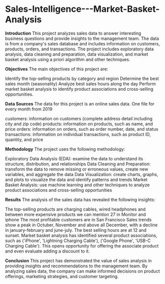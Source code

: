 # Sales-Intelligence---Market-Basket-Analysis

**Introduction**
This project analyzes sales data to answer interesting business questions and provide insights to the management team. The data is from a company's sales database and includes information on customers, products, orders, and transactions.
The project includes exploratory data analysis, data cleaning and preparation, data visualization, and market basket analysis using a priori algorithm and other techniques.

**Objectives**
The main objectives of this project are:

Identify the top-selling products by category and region
Determine the best sales month (seasonality)
Analyze best sales hours along the day
Perform market basket analysis to identify product associations and cross-selling opportunities.

**Data Sources**
The data for this project is an online sales data. One file for every month from 2019

customers: information on customers (complete address detail including city and zip code)
products: information on products, such as name, and price
orders: information on orders, such as order number, date, and status
transactions: information on individual transactions, such as product ID, quantity, and price

**Methodology**
The project uses the following methodology:

Exploratory Data Analysis (EDA): examine the data to understand its structure, distribution, and relationships
Data Cleaning and Preparation: transform the data to remove missing or erroneous values, create new variables, and aggregate the data
Data Visualization: create charts, graphs, and plots to visualize the data and identify patterns and trends
Market Basket Analysis: use machine learning and other techniques to analyze product associations and cross-selling opportunities

**Results**
The analysis of the sales data has revealed the following insights:

The top-selling products are charging cables, wired headphones and between more expensive products we can mention 27 in Monitor and iphone
The most profitable customers are in San Francisco
Sales trends show a peak in Octuber, November and above all December, with a decline in january-february and june-july. The best selling hours are at 12 and sunset.
Market basket analysis has identified several product associations, such as ('iPhone', 'Lightning Charging Cable'), ('Google Phone', 'USB-C Charging Cable'). This opens opportunity for offering the associate product and even evaluate adding a discount to it.

**Conclusion**
This project has demonstrated the value of sales analysis in providing insights and recommendations to the management team. By analyzing sales data, the company can make informed decisions on product offerings, marketing strategies, and customer targeting.
